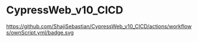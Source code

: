 # CypressWeb_v10_CICD

https://github.com/ShajiSebastian/CypressWeb_v10_CICD/actions/workflows/ownScript.yml/badge.svg
